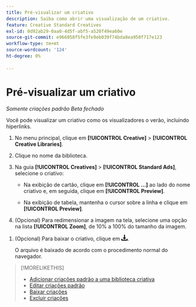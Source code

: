 ```yaml
---
title: Pré-visualizar um criativo
description: Saiba como abrir uma visualização de um criativo.
feature: Creative Standard Creatives
exl-id: 0d92ab29-0aa0-4d5f-abf5-a520f49ea60e
source-git-commit: e966058f5fe3fe9eb039f74bda8ea950f717e123
workflow-type: tm+mt
source-wordcount: '124'
ht-degree: 0%

---
```


# Pré-visualizar um criativo

*Somente criações padrão*
*Beta fechado*

Você pode visualizar um criativo como os visualizadores o verão, incluindo hiperlinks.

1. No menu principal, clique em **[!UICONTROL Creative]** > **[!UICONTROL Creative Libraries]**.

1. Clique no nome da biblioteca.

1. Na guia **[!UICONTROL Creatives]** > **[!UICONTROL Standard Ads]**, selecione o criativo:

   * Na exibição de cartão, clique em **[!UICONTROL ...]** ao lado do nome criativo e, em seguida, clique em **[!UICONTROL Preview]**.

   * Na exibição de tabela, mantenha o cursor sobre a linha e clique em **[!UICONTROL Preview]**.

1. (Opcional) Para redimensionar a imagem na tela, selecione uma opção na lista **[!UICONTROL Zoom]**, de 10% a 100% do tamanho da imagem.

<!-- Not there as of 1/22/24:  1. (Flexible HTML5 creatives; optional) To show all frames for the creative, select **Show frames**. -->

1. (Opcional) Para baixar o criativo, clique em ![Baixar](/help/creative/assets/download.png "Baixar").

   O arquivo é baixado de acordo com o procedimento normal do navegador.

>[!MORELIKETHIS]
>
>* [Adicionar criações padrão a uma biblioteca criativa](/help/creative/creative-libraries/creative-add-standard.md)
>* [Editar criações padrão](/help/creative/creative-libraries/creative-edit-standard.md)
>* [Baixar criações](/help/creative/creative-libraries/creative-download.md)
>* [Excluir criações](/help/creative/creative-libraries/creative-delete.md)
